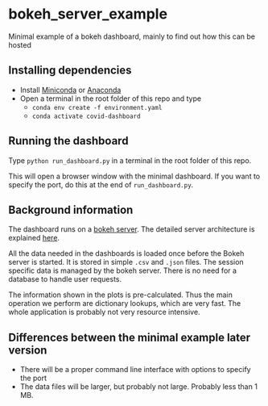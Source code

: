 # bokeh_server_example

Minimal example of a bokeh dashboard, mainly to find out how this can be hosted

## Installing dependencies

- Install [Miniconda](https://docs.conda.io/en/latest/miniconda.html) or [Anaconda](https://www.anaconda.com/distribution/#download-section)
- Open a terminal in the root folder of this repo and type
    - `conda env create -f environment.yaml`
    - `conda activate covid-dashboard`


## Running the dashboard

Type `python run_dashboard.py` in a terminal in the root folder of this repo.

This will open a browser window with the minimal dashboard. If you want to specify
the port, do this at the end of `run_dashboard.py`.

## Background information

The dashboard runs on a [bokeh server](https://docs.bokeh.org/en/latest/docs/user_guide/server.html). The detailed server architecture is explained [here](https://docs.bokeh.org/en/latest/docs/dev_guide/server.html#devguide-server).

All the data needed in the dashboards is loaded once before the Bokeh server is started. It is stored in simple `.csv` and `.json` files. The session specific data is managed by the bokeh server. There is no need for a database to handle user requests.

The information shown in the plots is pre-calculated. Thus the main operation we perform are dictionary lookups, which are very fast. The whole application is probably not very resource intensive.

## Differences between the minimal example later version

- There will be a proper command line interface with options to specify the port
- The data files will be larger, but probably not large. Probably less than 1 MB.
